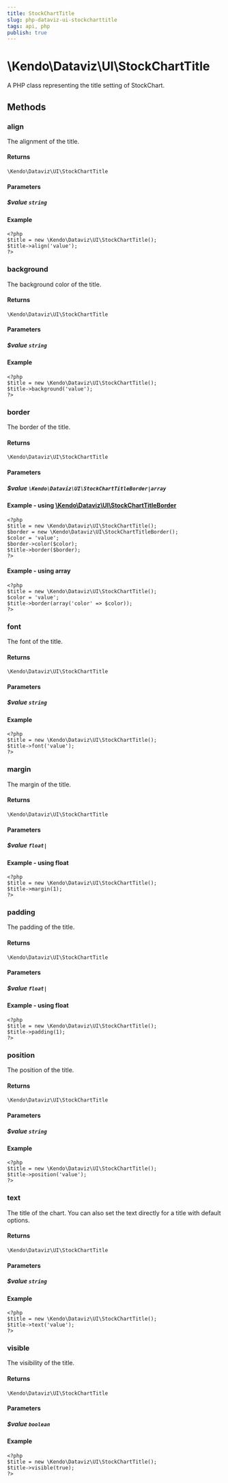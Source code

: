 ```yaml
---
title: StockChartTitle
slug: php-dataviz-ui-stockcharttitle
tags: api, php
publish: true
---
```


# \Kendo\Dataviz\UI\StockChartTitle

A PHP class representing the title setting of StockChart.


## Methods

### align
The alignment of the title.

#### Returns
`\Kendo\Dataviz\UI\StockChartTitle`

#### Parameters

##### $value `string`



#### Example 
    <?php
    $title = new \Kendo\Dataviz\UI\StockChartTitle();
    $title->align('value');
    ?>

### background
The background color of the title.

#### Returns
`\Kendo\Dataviz\UI\StockChartTitle`

#### Parameters

##### $value `string`



#### Example 
    <?php
    $title = new \Kendo\Dataviz\UI\StockChartTitle();
    $title->background('value');
    ?>

### border

The border of the title.

#### Returns
`\Kendo\Dataviz\UI\StockChartTitle`

#### Parameters

##### $value `\Kendo\Dataviz\UI\StockChartTitleBorder|array`


#### Example - using [\Kendo\Dataviz\UI\StockChartTitleBorder](/api/wrappers/php/Kendo/Dataviz/UI/StockChartTitleBorder)
    <?php
    $title = new \Kendo\Dataviz\UI\StockChartTitle();
    $border = new \Kendo\Dataviz\UI\StockChartTitleBorder();
    $color = 'value';
    $border->color($color);
    $title->border($border);
    ?>

#### Example - using array

    <?php
    $title = new \Kendo\Dataviz\UI\StockChartTitle();
    $color = 'value';
    $title->border(array('color' => $color));
    ?>

### font
The font of the title.

#### Returns
`\Kendo\Dataviz\UI\StockChartTitle`

#### Parameters

##### $value `string`



#### Example 
    <?php
    $title = new \Kendo\Dataviz\UI\StockChartTitle();
    $title->font('value');
    ?>

### margin
The margin of the title.

#### Returns
`\Kendo\Dataviz\UI\StockChartTitle`

#### Parameters

##### $value `float|`



#### Example  - using float
    <?php
    $title = new \Kendo\Dataviz\UI\StockChartTitle();
    $title->margin(1);
    ?>

### padding
The padding of the title.

#### Returns
`\Kendo\Dataviz\UI\StockChartTitle`

#### Parameters

##### $value `float|`



#### Example  - using float
    <?php
    $title = new \Kendo\Dataviz\UI\StockChartTitle();
    $title->padding(1);
    ?>

### position
The position of the title.

#### Returns
`\Kendo\Dataviz\UI\StockChartTitle`

#### Parameters

##### $value `string`



#### Example 
    <?php
    $title = new \Kendo\Dataviz\UI\StockChartTitle();
    $title->position('value');
    ?>

### text
The title of the chart. You can also set the text directly for a title with default options.

#### Returns
`\Kendo\Dataviz\UI\StockChartTitle`

#### Parameters

##### $value `string`



#### Example 
    <?php
    $title = new \Kendo\Dataviz\UI\StockChartTitle();
    $title->text('value');
    ?>

### visible
The visibility of the title.

#### Returns
`\Kendo\Dataviz\UI\StockChartTitle`

#### Parameters

##### $value `boolean`



#### Example 
    <?php
    $title = new \Kendo\Dataviz\UI\StockChartTitle();
    $title->visible(true);
    ?>

 
